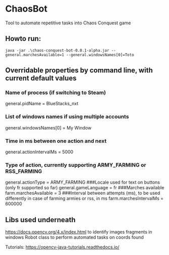 # ChaosBot
Tool to automate repetitive tasks into Chaos Conquest game


## Howto run:
`java -jar .\chaos-conquest-bot-0.0.1-alpha.jar --general.marchesAvailable=1 --general.windowsNames[0]=Toto`


## Overridable properties by command line, with current default values
### Name of process (if switching to Steam)
general.pidName = BlueStacks_nxt 
### List of windows names if using multiple accounts
general.windowsNames[0] = My Window
### Time in ms between one action and next
general.actionIntervalMs = 5000
### Type of action, currently supporting ARMY_FARMING or RSS_FARMING
general.actionType = ARMY_FARMING
###Locale used for text on buttons (only fr supported so far)
general.gameLanguage = fr
###Marches available
farm.marchesAvailable = 3
###Interval between attempts (ms), to be used differently in case of farming armies or rss, in ms
farm.marchesIntervalMs = 600000



## Libs used underneath
https://docs.opencv.org/4.x/index.html to identify images fragments in windows 
Robot class to perform automated tasks on coords found

Tutorials:
https://opencv-java-tutorials.readthedocs.io/
